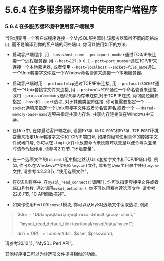 # 5.6.4 在多服务器环境中使用客户端程序

### 5.6.4 在多服务器环境中使用客户端程序

当你想要用一个客户端程序连接一个MySQL服务器时,该服务器监听不同的网络端口, 而不是编译到你的客户端的网络端口, 你可以使用如下的方法:

* 启动客户端程序, 用`--host=host_name` `--port=port_number`通过TCO/IP来连接一个远程服务器, 用 `--host=127.0.0.1` `--port=port_number`通过TCP/IP来连接一个本地服务器, 或者使用 `--host=localhost` `--socket=file_name`通过一个Unix套接字文件或一个Window命名管道来连接一个本地服务器。

* 启动客户端时用 `--protocol=tcp`通过TCP/IP来连接, 用 `--protocol=SOCKET`通过一个Unix套接字文件来连接, 用 `--protocol=PIPE`通过一个命名管道来连接, 或用 `--protocol=memory`通过共享内存来连接,对于TCP/IP连接, 你可能还需要指定 `--host`和 `--port`选项, 对于其他类型的连接, 你可能需要指定一个 `--socket`选项来指定一个Unix套接字文件或者命名管道名,或者一个 `--shared-memory-base-name`选项来指定共享内存名, 共享内存连接仅在Windows中支持。

* 在Unix中, 在你启动客户端之前, 设置`MYSQL_UNIX_PORT`和`MYSQL_TCP_PORT`环境变量来指定Unix套接字文件和TCP/IP端口号, 如果你经常使用具体的套接字文件或端口号, 你可以在`.login`文件中放置命令来设置环境变量以便你每次登录时该命令起作用, 请参考2.12节, "环境变量"。

* 在一个选项文件的`[client]`组中指定默认Unix套接字文件和TCP/IP端口号, 例如, 你可以在Windows中使用`C:\my.inf`文件, 或者在Unix主目录中使用`.my.cn`文件, 请参考4.2.3.3节, "使用选项文件"。

* 在C语言程序中, 在`mysql_read_connect()`调用时, 你可以指定套接字文件或者端口号参数, 通过调用`mysql_options()`, 你还可以用程序读选项文件, 请参考22.8.7节, "C API函数描述"。

* 如果你使用Perl `DBD:mysql`模块, 你可以从MySQ选项文件读取选项, 例如:

 > $dsn = "DBI:mysql:test;mysql_read_default_group=client;"
 >
 > .   "mysql_read_default_file=/usr/local/mysql/data/my.cnf";
 >
 > $dbh = DBI->connect($dsn, $user, $password);

 请参考22.10节, "MySQL Perl API"。

 其他程序接口可以为读选项文件提供相似的功能。
